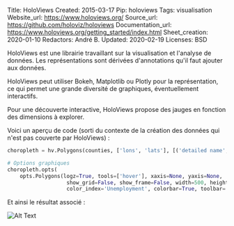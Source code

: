 Title: HoloViews
Created: 2015-03-17
Pip: holoviews
Tags: visualisation
Website_url: https://www.holoviews.org/
Source_url: https://github.com/holoviz/holoviews
Documentation_url: https://www.holoviews.org/getting_started/index.html
Sheet_creation: 2020-01-10
Redactors: André B.
Updated: 2020-02-19
Licenses: BSD



HoloViews est une librairie travaillant sur la visualisation et l'analyse de données. Les représentations sont dérivées d'annotations qu'il faut ajouter aux données.

HoloViews peut utiliser Bokeh, Matplotlib ou Plotly pour la représentation, ce qui permet une grande diversité de graphiques, éventuellement interactifs.

Pour une découverte interactive, HoloViews propose des jauges en fonction des dimensions à explorer.

Voici un aperçu de code (sorti du contexte de la création des données qui n'est pas couverte par HoloViews) :

```python
choropleth = hv.Polygons(counties, ['lons', 'lats'], [('detailed name', 'County'), 'Unemployment'])

# Options graphiques
choropleth.opts(
    opts.Polygons(logz=True, tools=['hover'], xaxis=None, yaxis=None,
                   show_grid=False, show_frame=False, width=500, height=500,
                   color_index='Unemployment', colorbar=True, toolbar='above', line_color='white'))
```

Et ainsi le résultat associé :

![Alt Text]({static}/res/holoviews.png)
